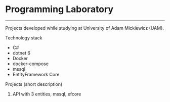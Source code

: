 # Programming Laboratory

------

Projects developed while studying at University of Adam Mickiewicz (UAM).

Technology stack

- C#
- dotnet 6
- Docker
- docker-compose
- mssql
- EntityFramework Core 

Projects (short description)

1. API with 3 entities, mssql, efcore

